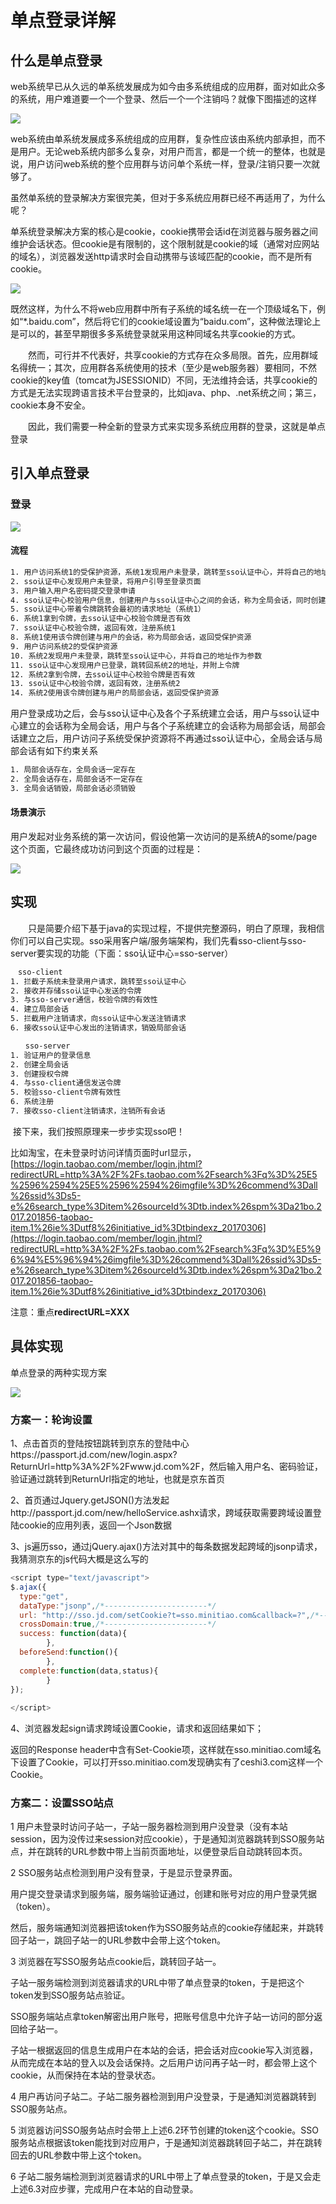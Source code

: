 # 单点登录详解

## 什么是单点登录

web系统早已从久远的单系统发展成为如今由多系统组成的应用群，面对如此众多的系统，用户难道要一个一个登录、然后一个一个注销吗？就像下图描述的这样

![](https://github.com/Hpsyche/note/blob/master/面经/pict/单点登录.png)

web系统由单系统发展成多系统组成的应用群，复杂性应该由系统内部承担，而不是用户。无论web系统内部多么复杂，对用户而言，都是一个统一的整体，也就是说，用户访问web系统的整个应用群与访问单个系统一样，登录/注销只要一次就够了。

虽然单系统的登录解决方案很完美，但对于多系统应用群已经不再适用了，为什么呢？	

单系统登录解决方案的核心是cookie，cookie携带会话id在浏览器与服务器之间维护会话状态。但cookie是有限制的，这个限制就是cookie的域（通常对应网站的域名），浏览器发送http请求时会自动携带与该域匹配的cookie，而不是所有cookie。

![](https://github.com/Hpsyche/note/blob/master/面经/pict/单点登录2.png)

​	既然这样，为什么不将web应用群中所有子系统的域名统一在一个顶级域名下，例如“*.baidu.com”，然后将它们的cookie域设置为“baidu.com”，这种做法理论上是可以的，甚至早期很多多系统登录就采用这种同域名共享cookie的方式。

　　然而，可行并不代表好，共享cookie的方式存在众多局限。首先，应用群域名得统一；其次，应用群各系统使用的技术（至少是web服务器）要相同，不然cookie的key值（tomcat为JSESSIONID）不同，无法维持会话，共享cookie的方式是无法实现跨语言技术平台登录的，比如java、php、.net系统之间；第三，cookie本身不安全。

　　因此，我们需要一种全新的登录方式来实现多系统应用群的登录，这就是单点登录

## 引入单点登录

### 登录

![](https://github.com/Hpsyche/note/blob/master/面经/pict/toekn流程.png)

#### 流程

```tex
1. 用户访问系统1的受保护资源，系统1发现用户未登录，跳转至sso认证中心，并将自己的地址作为参数
2. sso认证中心发现用户未登录，将用户引导至登录页面
3. 用户输入用户名密码提交登录申请
4. sso认证中心校验用户信息，创建用户与sso认证中心之间的会话，称为全局会话，同时创建授权令牌
5. sso认证中心带着令牌跳转会最初的请求地址（系统1）
6. 系统1拿到令牌，去sso认证中心校验令牌是否有效
7. sso认证中心校验令牌，返回有效，注册系统1
8. 系统1使用该令牌创建与用户的会话，称为局部会话，返回受保护资源
9. 用户访问系统2的受保护资源
10. 系统2发现用户未登录，跳转至sso认证中心，并将自己的地址作为参数
11. sso认证中心发现用户已登录，跳转回系统2的地址，并附上令牌
12. 系统2拿到令牌，去sso认证中心校验令牌是否有效
13. sso认证中心校验令牌，返回有效，注册系统2
14. 系统2使用该令牌创建与用户的局部会话，返回受保护资源
```

用户登录成功之后，会与sso认证中心及各个子系统建立会话，用户与sso认证中心建立的会话称为全局会话，用户与各个子系统建立的会话称为局部会话，局部会话建立之后，用户访问子系统受保护资源将不再通过sso认证中心，全局会话与局部会话有如下约束关系

```tex
1. 局部会话存在，全局会话一定存在
2. 全局会话存在，局部会话不一定存在
3. 全局会话销毁，局部会话必须销毁
```

#### 场景演示

用户发起对业务系统的第一次访问，假设他第一次访问的是系统A的some/page这个页面，它最终成功访问到这个页面的过程是：

![](https://github.com/Hpsyche/note/blob/master/面经/pict/单点登录3.png)



## 实现

　　只是简要介绍下基于java的实现过程，不提供完整源码，明白了原理，我相信你们可以自己实现。sso采用客户端/服务端架构，我们先看sso-client与sso-server要实现的功能（下面：sso认证中心=sso-server）

```tex
　sso-client
1. 拦截子系统未登录用户请求，跳转至sso认证中心
2. 接收并存储sso认证中心发送的令牌
3. 与sso-server通信，校验令牌的有效性
4. 建立局部会话
5. 拦截用户注销请求，向sso认证中心发送注销请求
6. 接收sso认证中心发出的注销请求，销毁局部会话

　　sso-server
1. 验证用户的登录信息
2. 创建全局会话
3. 创建授权令牌
4. 与sso-client通信发送令牌
5. 校验sso-client令牌有效性
6. 系统注册
7. 接收sso-client注销请求，注销所有会话
```

​	接下来，我们按照原理来一步步实现sso吧！

比如淘宝，在未登录时访问详情页面时url显示，[https://login.taobao.com/member/login.jhtml?redirectURL=http%3A%2F%2Fs.taobao.com%2Fsearch%3Fq%3D%25E5%2596%2594%25E5%2596%2594%26imgfile%3D%26commend%3Dall%26ssid%3Ds5-e%26search_type%3Ditem%26sourceId%3Dtb.index%26spm%3Da21bo.2017.201856-taobao-item.1%26ie%3Dutf8%26initiative_id%3Dtbindexz_20170306](https://login.taobao.com/member/login.jhtml?redirectURL=http%3A%2F%2Fs.taobao.com%2Fsearch%3Fq%3D%E5%96%94%E5%96%94%26imgfile%3D%26commend%3Dall%26ssid%3Ds5-e%26search_type%3Ditem%26sourceId%3Dtb.index%26spm%3Da21bo.2017.201856-taobao-item.1%26ie%3Dutf8%26initiative_id%3Dtbindexz_20170306)

注意：重点**redirectURL=XXX**

## 具体实现

单点登录的两种实现方案

![](D:\Work\TyporaNotes\note\面试题\pict\29-1.png)

### 方案一：轮询设置

1、点击首页的登陆按钮跳转到京东的登陆中心https://passport.jd.com/new/login.aspx?ReturnUrl=http%3A%2F%2Fwww.jd.com%2F，然后输入用户名、密码验证，验证通过跳转到ReturnUrl指定的地址，也就是京东首页

2、首页通过Jquery.getJSON()方法发起http://passport.jd.com/new/helloService.ashx请求，跨域获取需要跨域设置登陆cookie的应用列表，返回一个Json数据

3、js遍历sso，通过jQuery.ajax()方法对其中的每条数据发起跨域的jsonp请求，我猜测京东的js代码大概是这么写的

```js
<script type="text/javascript">
$.ajax({
  type:"get",
  dataType:"jsonp",/*-----------------------*/
  url: "http://sso.jd.com/setCookie?t=sso.minitiao.com&callback=?",/*-----------------------*/
  crossDomain:true,/*-----------------------*/
  success: function(data){
        },
  beforeSend:function(){
        },
  complete:function(data,status){
        }
});
 
</script>
```

4、浏览器发起sign请求跨域设置Cookie，请求和返回结果如下；

返回的Response header中含有Set-Cookie项，这样就在sso.minitiao.com域名下设置了Cookie，可以打开sso.minitiao.com发现确实有了ceshi3.com这样一个Cookie。

### 方案二：设置SSO站点

1 用户未登录时访问子站一，子站一服务器检测到用户没登录（没有本站session，因为没传过来session对应cookie），于是通知浏览器跳转到SSO服务站点，并在跳转的URL参数中带上当前页面地址，以便登录后自动跳转回本页。

2 SSO服务站点检测到用户没有登录，于是显示登录界面。

用户提交登录请求到服务端，服务端验证通过，创建和账号对应的用户登录凭据（token）。

然后，服务端通知浏览器把该token作为SSO服务站点的cookie存储起来，并跳转回子站一，跳回子站一的URL参数中会带上这个token。

3 浏览器在写SSO服务站点cookie后，跳转回子站一。

子站一服务端检测到浏览器请求的URL中带了单点登录的token，于是把这个token发到SSO服务站点验证。

SSO服务端站点拿token解密出用户账号，把账号信息中允许子站一访问的部分返回给子站一。

子站一根据返回的信息生成用户在本站的会话，把会话对应cookie写入浏览器，从而完成在本站的登入以及会话保持。之后用户访问再子站一时，都会带上这个cookie，从而保持在本站的登录状态。

4 用户再访问子站二。子站二服务器检测到用户没登录，于是通知浏览器跳转到SSO服务站点。

5 浏览器访问SSO服务站点时会带上上述6.2环节创建的token这个cookie。SSO服务站点根据该token能找到对应用户，于是通知浏览器跳转回子站二，并在跳转回去的URL参数中带上这个token。

6 子站二服务端检测到浏览器请求的URL中带上了单点登录的token，于是又会走上述6.3对应步骤，完成用户在本站的自动登录。